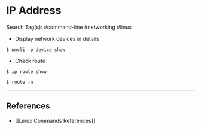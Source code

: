 # IP Address

Search Tag(s): #command-line #networking #linux

- Display network devices in details

`$ nmcli -p device show`

- Check route

`$ ip route show`

`$ route -n`

---
## References

- [[Linux Commands References]]
